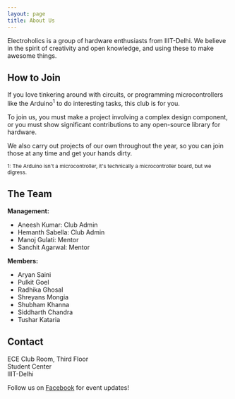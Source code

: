 ```yaml
---
layout: page
title: About Us
---
```


Electroholics is a group of hardware enthusiasts from IIIT-Delhi.
We believe in the spirit of creativity and open knowledge, and using
these to make awesome things.

## How to Join

If you love tinkering around with circuits, or programming microcontrollers
like the Arduino<sup>1</sup> to do interesting tasks, this club is for you.

To join us, you must make a project involving a complex design component,
or you must show significant contributions to any open-source library for
hardware. 

We also carry out projects of our own throughout the year, so you can join
those at any time and get your hands dirty.

<sub>1: The Arduino isn't a microcontroller, it's technically a microcontroller board,
but we digress.</sub>

## The Team

**Management:**

* Aneesh Kumar: Club Admin
* Hemanth Sabella: Club Admin
* Manoj Gulati: Mentor
* Sanchit Agarwal: Mentor

**Members:**

* Aryan Saini
* Pulkit Goel
* Radhika Ghosal
* Shreyans Mongia
* Shubham Khanna
* Siddharth Chandra
* Tushar Kataria

## Contact

ECE Club Room, Third Floor  
Student Center  
IIIT-Delhi

Follow us on [Facebook](https://facebook.com/iiitdelectroholics) for event updates!
